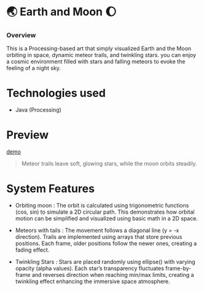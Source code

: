 # 🌏 Earth and Moon 🌔

### Overview
This is a Processing-based art that simply visualized Earth and the Moon orbiting in space, dynamic meteor trails, and twinkling stars. you can enjoy a cosmic environment filled with stars and falling meteors to evoke the feeling of a night sky. 


# Technologies used 
- Java (Processing)


# Preview
[demo](./demomovie.gif)
> Meteor trails leave soft, glowing stars, while the moon orbits steadily.


# System Features
- Orbiting moon : The orbit is calculated using trigonometric functions (cos, sin) to simulate a 2D circular path. This demonstrates how orbital motion can be simplified and visualized using basic math in a 2D space.
  
- Meteors with tails : The movement follows a diagonal line (y = -x direction). Trails are implemented using arrays that store previous positions. Each frame, older positions follow the newer ones, creating a fading effect.
  
- Twinkling Stars : Stars are placed randomly using ellipse() with varying opacity (alpha values). Each star’s transparency fluctuates frame-by-frame and reverses direction when reaching min/max limits, creating a twinkling effect enhancing the immersive space atmosphere.



